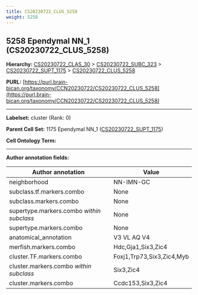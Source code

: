 ```yaml
---
title: CS20230722_CLUS_5258
weight: 5258
---
```

## 5258 Ependymal NN_1 (CS20230722_CLUS_5258)
<b>Hierarchy: </b>
[CS20230722_CLAS_30](../CS20230722_CLAS_30) >
[CS20230722_SUBC_323](../CS20230722_SUBC_323) >
[CS20230722_SUPT_1175](../CS20230722_SUPT_1175) >
[CS20230722_CLUS_5258](../CS20230722_CLUS_5258)

**PURL:** [https://purl.brain-bican.org/taxonomy/CCN20230722/CS20230722_CLUS_5258](https://purl.brain-bican.org/taxonomy/CCN20230722/CS20230722_CLUS_5258)

---


**Labelset:** cluster (Rank: 0)

**Parent Cell Set:** 1175 Ependymal NN_1 ([CS20230722_SUPT_1175](../CS20230722_SUPT_1175))



**Cell Ontology Term:** 

[MARKER GENES.]: #


---

[TRANSFERRED ANNOTATIONS.]: #


[AUTHOR ANNOTATION FIELDS.]: #


**Author annotation fields:**

| Author annotation | Value |
|-------------------|-------|
|neighborhood|NN-IMN-GC|
|subclass.tf.markers.combo|None|
|subclass.markers.combo|None|
|supertype.markers.combo _within subclass_|None|
|supertype.markers.combo|None|
|anatomical_annotation|V3 VL AQ V4|
|merfish.markers.combo|Hdc,Gja1,Six3,Zic4|
|cluster.TF.markers.combo|Foxj1,Trp73,Six3,Zic4,Myb|
|cluster.markers.combo _within subclass_|Six3,Zic4|
|cluster.markers.combo|Ccdc153,Six3,Zic4|
